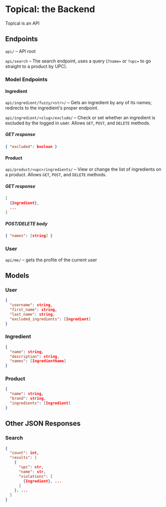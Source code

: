 # Topical: the Backend

Topical is an API

## Endpoints

`api/` – API root

`api/search` – The search endpoint, uses a query (`?name=` or `?upc=` to go straight to a product by UPC).

### Model Endpoints

#### Ingredient

`api/ingredient/fuzzy/<str>/` – Gets an ingredient by any of its names; redirects to the ingredient's proper endpoint.

`api/ingredient/<slug>/exclude/` – Check or set whether an ingredient is excluded by the logged in user. Allows `GET`, `POST`, and `DELETE` methods.

##### GET response

```json
{ "excluded": boolean }
```

#### Product

`api/product/<upc>/ingredients/` – View or change the list of ingredients on a product. Allows `GET`, `POST`, and `DELETE` methods.

##### GET response

```json
[
  {Ingredient},
  ...
]
```

##### POST/DELETE body

```json
{ "names": [string] }
```

### User

`api/me/` – gets the profile of the current user

## Models

### User

```json
{
  "username": string,
  "first_name": string,
  "last_name": string,
  "excluded_ingredients": [Ingredient]
}
```

### Ingredient

```json
{
  "name": string,
  "description": string,
  "names": [IngredientName]
}
```

### Product

```json
{
  "name": string,
  "brand": string,
  "ingredients": [Ingredient]
}
```

## Other JSON Responses

### Search

```json
{
  "count": int,
  "results": [
    {
      "upc": str,
      "name": str,
      "violations": [
        {Ingredient}, ...
      ]
    }, ...
  ]
}
```

